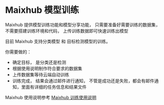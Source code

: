 Maixhub 模型训练
======================

Maixhub 提供模型训练功能和模型分享功能， 只需要准备好需要训练的数据集， 不需要搭建训练环境和代码， 上传训练数据即可快速训练出模型

目前 Maixhub 支持分类模型 和 目标检测模型的训练。

你需要做的：
* 确定目标， 是分类还是检测
* 根据使用说明制作符合要求的数据集
* 上传数据集等待云端自动训练
* 训练完成， 结果会通过邮件进行通知， 不管是成功还是失败，都会有邮件通知，里面有详细的任务信息和结果文件


Maixhub 使用说明参考 [Maixhub 训练使用说明](https://www.maixhub.com/index/mtrain/help.html)








